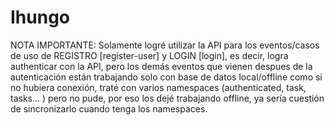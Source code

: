 # Ihungo

NOTA IMPORTANTE:
Solamente logré utilizar la API para los eventos/casos de uso de REGISTRO [register-user] y LOGIN [login], es decir, logra authenticar con la API, pero los demás eventos que vienen despues de la autenticación están trabajando solo con base de datos local/offline como si no hubiera conexión, traté con varios namespaces (authenticated, task, tasks... ) pero no pude, por eso los dejé trabajando offline, ya sería cuestión de sincronizarlo cuando tenga los namespaces.

